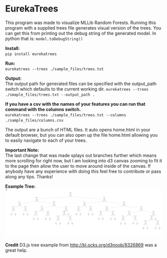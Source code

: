 EurekaTrees
==============

This program was made to visualize MLLib Random Forests. Running this program with a supplied trees file generates 
visual version of the trees. You can get this from printing out the debug string of the generated model. In python that is:
`model.toDebugString()`

**Install:**<br>
`pip install eurekatrees`

**Run:**<br>
`eurekatrees --trees ./sample_files/trees.txt`

**Output:**<br>
The output path for generated files can be specified with the output_path switch which defaults to the current working dir.
`eurekatrees --trees ./smaple_files/trees.txt --output_path .`

**If you have a csv with the names of your features you can run that command with the columns switch.**<br>
`eurekatrees --trees ./sample_files/trees.txt --columns ./sample_files/columns.csv`

The output are a bunch of HTML files. It auto opens home.html in your default browser, but you can also open up the file home.html allowing you to easily navigate to each of your trees.

**Important Note:**<br>
The last change that was made splays out branches further which means more scrolling for right now, but I am looking into d3 canvas zooming to fit it to the page then allow the user to move around inside of the canvas. If anybody have any experience with doing this feel free to contribute or pass along any tips. Thanks!

**Example Tree:**
![Example Tree](ExampleTree.png)

**Credit**
D3.js tree example from http://bl.ocks.org/d3noob/8326869 was a great help.
